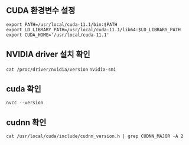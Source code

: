 ## CUDA 환경변수 설정

```
export PATH=/usr/local/cuda-11.1/bin:$PATH
export LD_LIBRARY_PATH=/usr/local/cuda-11.1/lib64:$LD_LIBRARY_PATH
export CUDA_HOME='/usr/local/cuda-11.1'
```

## NVIDIA driver 설치 확인
`cat /proc/driver/nvidia/version`
`nvidia-smi`

## cuda 확인
`nvcc --version`

## cudnn 확인
`cat /usr/local/cuda/include/cudnn_version.h | grep CUDNN_MAJOR -A 2`
